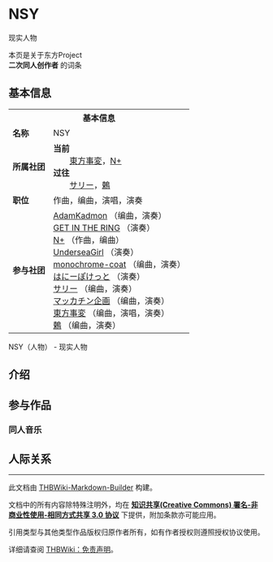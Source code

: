 # NSY

<!-- source html: G:\repos\THBWiki-Markdown-Builder\THBWikiMarkdown\Temp\main\c\cf\ns0%3ANSY.html -->

现实人物

本页是关于东方Project  
 **二次同人创作者** 的词条

## 基本信息

<table><tbody><tr><th colspan="3">基本信息</th></tr><tr><td class="label"><b>名称</b></td><td> NSY </td></tr><tr><td class="label"><b>所属社团</b></td><td><b>当前</b><div style="margin-left:2em;"><a href="./東方事変.md" title="東方事変">東方事変</a>，<a href="./N+.md" title="N+">N+</a></div><b>过往</b><div style="margin-left:2em;"><a href="./サリー.md" title="サリー">サリー</a>，<a href="./鶫.md" title="鶫">鶫</a></div></td></tr><tr><td class="label"><b>职位</b></td><td>作曲，编曲，演唱，演奏</td></tr><tr><td class="label"><b>参与社团</b></td><td><a href="./AdamKadmon.md" title="AdamKadmon">AdamKadmon</a> （编曲，演奏）<br><a href="./GET_IN_THE_RING.md" title="GET IN THE RING">GET IN THE RING</a> （演奏）<br><a href="./N+.md" title="N+">N+</a> （作曲，编曲）<br><a href="./UnderseaGirl.md" title="UnderseaGirl">UnderseaGirl</a> （演奏）<br><a href="./monochrome-coat.md" title="monochrome-coat">monochrome-coat</a> （编曲，演奏）<br><a href="./はにーぽけっと.md" title="はにーぽけっと">はにーぽけっと</a> （演奏）<br><a href="./サリー.md" title="サリー">サリー</a> （编曲，演奏）<br><a href="./マッカチン企画.md" title="マッカチン企画">マッカチン企画</a> （编曲，演奏）<br><a href="./東方事変.md" title="東方事変">東方事変</a> （编曲，演唱，演奏）<br><a href="./鶫.md" title="鶫">鶫</a> （编曲，演奏）</td></tr></tbody></table>

NSY（人物） - 现实人物

## 介绍

## 参与作品

### 同人音乐

## 人际关系




---

此文档由 [THBWiki-Markdown-Builder](https://github.com/Delsin-Yu/THBWiki-Markdown-Builder) 构建。

文档中的所有内容除特殊注明外，均在 [**知识共享(Creative Commons) 署名-非商业性使用-相同方式共享 3.0 协议**](https://creativecommons.org/licenses/by-sa/3.0/deed.zh-hans) 下提供，附加条款亦可能应用。

引用类型与其他类型作品版权归原作者所有，如有作者授权则遵照授权协议使用。

详细请查阅 [THBWiki：免责声明](https://thbwiki.cc/THBWiki:%E5%85%8D%E8%B4%A3%E5%A3%B0%E6%98%8E)。

